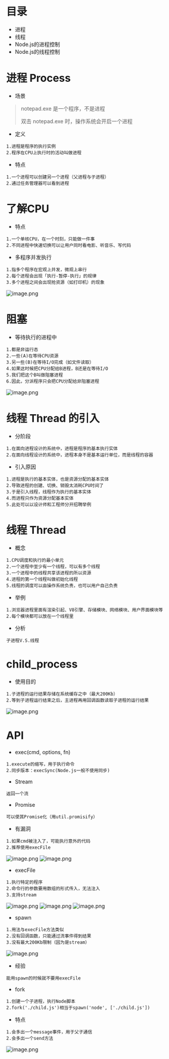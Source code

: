 # 目录
- 进程
- 线程
- Node.js的进程控制
- Node.js的线程控制

# 进程 Process
- 场景
> notepad.exe 是一个程序，不是进程
>
> 双击 notepad.exe 时，操作系统会开启一个进程
- 定义
```
1.进程是程序的执行实例
2.程序在CPU上执行时的活动叫做进程
```
- 特点
```
1.一个进程可以创建另一个进程（父进程与子进程）
2.通过任务管理器可以看到进程
```
# 了解CPU
- 特点
```
1.一个单核CPU，在一个时刻，只能做一件事
2.不同进程中快速切换可以让用户同时看电影、听音乐、写代码
```
- 多程序并发执行
```
1.指多个程序在宏观上并发，微观上串行
2.每个进程会出现「执行-暂停-执行」的规律
3.多个进程之间会出现抢资源（如打印机）的现象
```
![image.png](https://upload-images.jianshu.io/upload_images/1181204-4eb8dc6b5442e947.png?imageMogr2/auto-orient/strip%7CimageView2/2/w/1240)

# 阻塞
- 等待执行的进程中
```
1.都是非运行态
2.一些(A)在等待CPU资源
3.另一些(B)在等待I/O完成（如文件读取）
4.如果这时候把CPU分配给B进程，B还是在等待I/O
5.我们把这个B叫做阻塞进程
6.因此，分派程序只会把CPU分配给非阻塞进程
```
![image.png](https://upload-images.jianshu.io/upload_images/1181204-7a7a692404f837bc.png?imageMogr2/auto-orient/strip%7CimageView2/2/w/1240)

# 线程 Thread 的引入
- 分阶段
```
1.在面向进程设计的系统中，进程是程序的基本执行实体
2.在面向线程设计的系统中，进程本身不是基本运行单位，而是线程的容器
```
- 引入原因
```
1.进程是执行的基本实体，也是资源分配的基本实体
2.导致进程的创建、切换、销毁太消耗CPU时间了
3.于是引入线程，线程作为执行的基本实体
4.而进程只作为资源分配基本实体
5.此处可以以设计师和工程师分开招聘举例
```

# 线程 Thread
- 概念
```
1.CPU调度和执行的最小单元
2.一个进程中至少有一个线程，可以有多个线程
3.一个进程中的线程共享该进程的所以资源
4.进程的第一个线程叫做初始化线程
5.线程的调度可以由操作系统负责，也可以用户自己负责
```
- 举例
```
1.浏览器进程里面有渲染引起、V8引擎、存储模块、网络模块、用户界面模块等
2.每个模块都可以放在一个线程里
```
- 分析

``子进程V.S.线程``

# child_process
- 使用目的
```
1.子进程的运行结果存储在系统缓存之中（最大200Kb）
2.等到子进程运行结束之后，主进程再用回调函数读取子进程的运行结果
```
![image.png](https://upload-images.jianshu.io/upload_images/1181204-63e9175e62f13e55.png?imageMogr2/auto-orient/strip%7CimageView2/2/w/1240)

# API
- exec(cmd, options, fn)
```
1.execute的缩写，用于执行命令
2.同步版本：execSync(Node.js一般不使用同步)
```
- Stream
```
返回一个流
```
- Promise
```
可以使其Promise化（用util.promisify）
```
- 有漏洞
```
1.如果cmd被注入了，可能执行意外的代码
2.推荐使用execFile
```
![image.png](https://upload-images.jianshu.io/upload_images/1181204-1015b18b482691b7.png?imageMogr2/auto-orient/strip%7CimageView2/2/w/1240)
![image.png](https://upload-images.jianshu.io/upload_images/1181204-91c41fa7eed51752.png?imageMogr2/auto-orient/strip%7CimageView2/2/w/1240)

- execFile
```
1.执行特定的程序
2.命令行的参数要用数组的形式传入，无法注入
3.支持stream
```
![image.png](https://upload-images.jianshu.io/upload_images/1181204-27c14b24cfb6ae77.png?imageMogr2/auto-orient/strip%7CimageView2/2/w/1240)
![image.png](https://upload-images.jianshu.io/upload_images/1181204-e5065565ea12ffda.png?imageMogr2/auto-orient/strip%7CimageView2/2/w/1240)
![image.png](https://upload-images.jianshu.io/upload_images/1181204-91e451e918591579.png?imageMogr2/auto-orient/strip%7CimageView2/2/w/1240)

- spawn
```
1.用法与execFile方法类似
2.没有回调函数，只能通过流事件得到结果
3.没有最大200Kb限制（因为是stream）
```
![image.png](https://upload-images.jianshu.io/upload_images/1181204-5645e1cb1a49e1ca.png?imageMogr2/auto-orient/strip%7CimageView2/2/w/1240)

- 经验

``能用spawn的时候就不要用execFile``

- fork
```
1.创建一个子进程，执行Node脚本
2.fork('./child.js')相当于spawn('node', ['./child.js'])
```
- 特点
```
1.会多出一个message事件，用于父子通信
2.会多出一个send方法
```
![image.png](https://upload-images.jianshu.io/upload_images/1181204-c7f177e54200a213.png?imageMogr2/auto-orient/strip%7CimageView2/2/w/1240)
